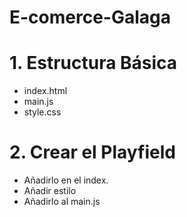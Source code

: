 # E-comerce-Galaga

# 1. Estructura Básica
- index.html
- main.js
- style.css

# 2. Crear el Playfield
- Añadirlo en el index.
- Añadir estilo
- Añadirlo al main.js